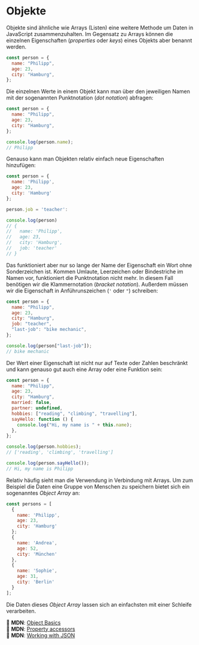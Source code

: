 # Objekte

Objekte sind ähnliche wie Arrays (Listen) eine weitere Methode um Daten in JavaScript zusammenzuhalten. Im Gegensatz zu Arrays können die einzelnen Eigenschaften (_properties_ oder _keys_) eines Objekts aber benannt werden.

```javascript
const person = {
  name: "Philipp",
  age: 23,
  city: "Hamburg",
};
```

Die einzelnen Werte in einem Objekt kann man über den jeweiligen Namen mit der sogenannten Punktnotation (_dot notation_) abfragen:

```javascript
const person = {
  name: "Philipp",
  age: 23,
  city: "Hamburg",
};

console.log(person.name);
// Philipp
```

Genauso kann man Objekten relativ einfach neue Eigenschaften hinzufügen:

```javascript
const person = {
  name: 'Philipp',
  age: 23,
  city: 'Hamburg'
};

person.job = 'teacher':

console.log(person)
// {
//   name: 'Philipp',
//   age: 23,
//   city: 'Hamburg',
//   job: 'teacher'
// }
```

Das funktioniert aber nur so lange der Name der Eigenschaft ein Wort ohne Sonderzeichen ist. Kommen Umlaute, Leerzeichen oder Bindestriche im Namen vor, funktioniert die Punktnotation nicht mehr. In diesem Fall benötigen wir die Klammernotation (_bracket notation_). Außerdem müssen wir die Eigenschaft in Anführunszeichen (`'` oder `"`) schreiben:

```javascript
const person = {
  name: "Philipp",
  age: 23,
  city: "Hamburg",
  job: "teacher",
  "last-job": "bike mechanic",
};

console.log(person["last-job"]);
// bike mechanic
```

Der Wert einer Eigenschaft ist nicht nur auf Texte oder Zahlen beschränkt und kann genauso gut auch eine Array oder eine Funktion sein:

```javascript
const person = {
  name: "Philipp",
  age: 23,
  city: "Hamburg",
  married: false,
  partner: undefined,
  hobbies: ["reading", "climbing", "travelling"],
  sayHello: function () {
    console.log("Hi, my name is " + this.name);
  },
};

console.log(person.hobbies);
// ['reading', 'climbing', 'travelling']

console.log(person.sayHello());
// Hi, my name is Philipp
```

Relativ häufig sieht man die Verwendung in Verbindung mit Arrays. Um zum Beispiel die Daten eine Gruppe von Menschen zu speichern bietet sich ein sogenanntes _Object Array_ an:

```javascript
const persons = [
  {
    name: 'Philipp',
    age: 23,
    city: 'Hamburg'
  };
  {
    name: 'Andrea',
    age: 52,
    city: 'München'
  },
  {
    name: 'Sophie',
    age: 31,
    city: 'Berlin'
  }
];
```

Die Daten dieses _Object Array_ lassen sich an einfachsten mit einer Schleife verarbeiten.

📖 **MDN**: [Object Basics](https://developer.mozilla.org/en-US/docs/Learn/JavaScript/Objects/Basics)  
📖 **MDN**: [Property accessors](https://developer.mozilla.org/en-US/docs/Web/JavaScript/Reference/Operators/Property_Accessors)  
📖 **MDN**: [Working with JSON](https://developer.mozilla.org/en-US/docs/Learn/JavaScript/Objects/JSON)
